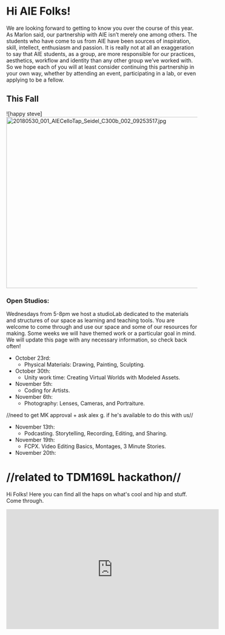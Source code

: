 
# Hi AIE Folks!
We are looking forward to getting to know you over the course of this year. As Marlon said, our partnership with AIE isn’t merely one among others. The students who have come to us from AIE have been sources of inspiration, skill, intellect, enthusiasm and passion. It is really not at all an exaggeration to say that AIE students, as a group, are more responsible for our practices, aesthetics, workflow and identity than any other group we’ve worked with. So we hope each of you will at least consider continuing this partnership in your own way, whether by attending an event, participating in a lab, or even applying to be a fellow.
##  This Fall
![happy steve]<a data-flickr-embed="true" href="https://www.flickr.com/photos/boklearninglab/40846027280/in/photolist-25eqyRE-KRfH6Q-27Zaj2a-26ewGC3-GDeLKR-GDeLx6-GDeLmp-23f6iP3-GkMouT-23f6g9U-23f6fJA-23f6fpC-24URAcU-GkMmD8-HS8UvN-GkMkUx-25ZUF5H-24URz15-24URyME-HS8T2L-23f6bT9-GkMiCD-24URxYq-23f6aEY-GkMhyV-25W8jEJ-25ZUDtB-GkMgv2-25ZUDak-25ZUCZa-23f68gu-GkMeVD-23f67Jh-25ZUCmr-25W8hmW-24CMCrt-24URuCY-25ZUBPK-HS8MFf-25ZUBvZ-23f65zh-HS8LUW-GkMbge-25ZUAXV-24URsWm-25W8e8w-25ZUztH-23f61Cj-25W5vXj-25ZRVPD" title="20180530_001_AIECelloTap_Seidel_C300b_002_09253517.jpg"><img src="https://live.staticflickr.com/1746/40846027280_da8ce2673a_h.jpg" width="800" height="450" alt="20180530_001_AIECelloTap_Seidel_C300b_002_09253517.jpg"></a><script async src="//embedr.flickr.com/assets/client-code.js" charset="utf-8"></script>
### Open Studios:
Wednesdays from 5-8pm we host a studioLab dedicated to the materials and structures of our space as learning and teaching tools. You are welcome to come through and use our space and some of our resources for making. Some weeks we will have themed work or a particular goal in mind. We will update this page with any necessary information, so check back often!

- October 23rd:
  - Physical Materials: Drawing, Painting, Sculpting.
- October 30th:
  - Unity work time: Creating Virtual Worlds with Modeled Assets.
- November 5th:
  - Coding for Artists.
- November 6th:
  - Photography: Lenses, Cameras, and Portraiture.

//need to get MK approval + ask alex g. if he's available to do this with us//
- November 13th:
  - Podcasting. Storytelling, Recording, Editing, and Sharing.
- November 19th:
  - FCPX. Video Editing Basics, Montages, 3 Minute Stories.
- November 20th:  

//related to TDM169L hackathon//
=======
Hi Folks! Here you can find all the haps on what's cool and hip and stuff. Come through.

<iframe width="560" height="315" src="https://www.youtube.com/embed/qolmz4FlnZ0" frameborder="0" allow="accelerometer; autoplay; encrypted-media; gyroscope; picture-in-picture" allowfullscreen></iframe>
